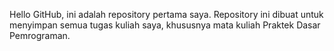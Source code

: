 Hello GitHub, ini adalah repository pertama saya.
Repository ini dibuat untuk menyimpan semua tugas kuliah saya, khususnya mata kuliah Praktek Dasar Pemrograman. 